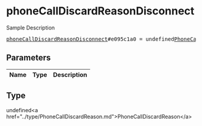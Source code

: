 # phoneCallDiscardReasonDisconnect

Sample Description

<pre>
<a href="../constructor/phoneCallDiscardReasonDisconnect.md">phoneCallDiscardReasonDisconnect</a>#e095c1a0 = undefined<a href="../type/PhoneCallDiscardReason.md">PhoneCallDiscardReason</a>;
</pre>

## Parameters

| Name | Type | Description |
|------|:----:|-------------|

## Type

undefined&lt;a href=&#34;../type/PhoneCallDiscardReason.md&#34;&gt;PhoneCallDiscardReason&lt;/a&gt;
